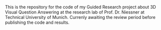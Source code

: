 This is the repository for the code of my Guided Research project about 3D Visual Question Answering at the research lab of Prof. Dr. Niessner at Technical University of Munich. Currenly awaiting the review period before publishing the code and results.